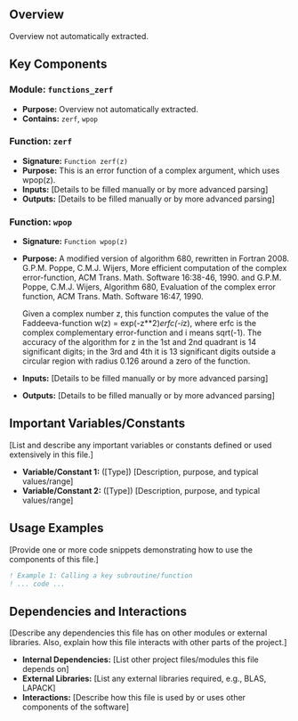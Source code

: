 ## Overview

Overview not automatically extracted.

## Key Components

### Module: `functions_zerf`
- **Purpose:** Overview not automatically extracted.
- **Contains:** `zerf`, `wpop`

### Function: `zerf`
- **Signature:** `Function zerf(z)`
- **Purpose:** This is an error function of a complex argument, which uses wpop(z).
- **Inputs:** [Details to be filled manually or by more advanced parsing]
- **Outputs:** [Details to be filled manually or by more advanced parsing]

### Function: `wpop`
- **Signature:** `Function wpop(z)`
- **Purpose:** A modified version of algorithm 680, rewritten in Fortran 2008.
  G.P.M. Poppe, C.M.J. Wijers, More efficient computation of
  the complex error-function, ACM Trans. Math. Software 16:38-46, 1990.
  and
  G.P.M. Poppe, C.M.J. Wijers, Algorithm 680, Evaluation of the
  complex error function, ACM Trans. Math. Software 16:47, 1990.

  Given a complex number z, this function computes
  the value of the Faddeeva-function w(z) = exp(-z**2)*erfc(-i*z),
  where erfc is the complex complementary error-function and i
  means sqrt(-1).  The accuracy of the algorithm for z in the 1st
  and 2nd quadrant is 14 significant digits; in the 3rd and 4th
  it is 13 significant digits outside a circular region with radius
  0.126 around a zero of the function.
- **Inputs:** [Details to be filled manually or by more advanced parsing]
- **Outputs:** [Details to be filled manually or by more advanced parsing]

## Important Variables/Constants

[List and describe any important variables or constants defined or used extensively in this file.]

- **Variable/Constant 1:** ([Type]) [Description, purpose, and typical values/range]
- **Variable/Constant 2:** ([Type]) [Description, purpose, and typical values/range]

## Usage Examples

[Provide one or more code snippets demonstrating how to use the components of this file.]

```fortran
! Example 1: Calling a key subroutine/function
! ... code ...
```

## Dependencies and Interactions

[Describe any dependencies this file has on other modules or external libraries. Also, explain how this file interacts with other parts of the project.]

- **Internal Dependencies:** [List other project files/modules this file depends on]
- **External Libraries:** [List any external libraries required, e.g., BLAS, LAPACK]
- **Interactions:** [Describe how this file is used by or uses other components of the software]
